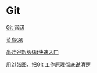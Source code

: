 # Git
[Git 官网](https://git-scm.com/)   

[菜鸟Git](https://www.runoob.com/git/git-create-repository.html)  

[尚硅谷新版Git快速入门](https://www.bilibili.com/video/BV1wm4y1z7Dg?p=23&vd_source=0835a324c51cf971baea2806eaf25e29)  

[用21张图，把Git 工作原理彻底说清楚](https://cloud.tencent.com/developer/article/1893386)
 
## 